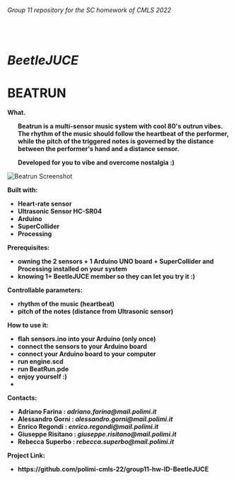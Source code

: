
<h6>Group 11 repository for the SC homework of CMLS 2022</h6><br>
<h1><i>BeetleJUCE</i></h1>
<p>

# BEATRUN

  <b>What.
<ul>
  Beatrun is a multi-sensor music system with cool 80's outrun vibes. The rhythm of the music should follow the heartbeat of the performer, while the pitch of the triggered notes is governed by the distance between the performer's hand and a distance sensor. 
</ul>
<ul>Developed for you to vibe and overcome nostalgia :) </ul>
</b>
  
 

![Beatrun Screenshot](https://i.imgur.com/DmhP32l.png)


<b>Built with:
<ul>
  <li>Heart-rate sensor</li>
  <li>Ultrasonic Sensor HC-SR04</li>
  <li>Arduino</li>
  <li>SuperCollider</li>
  <li>Processing</li>
</ul>
</b>
</p>
  
<b>Prerequisites:
<ul>
  <li>owning the 2 sensors + 1 Arduino UNO board + SuperCollider and Processing installed on your system</i></li>
  <li>knowing 1+ BeetleJUCE member so they can let you try it :)</i></li>
</ul>
</b>
<p>

<b>Controllable parameters:
<ul>
  <li>rhythm of the music (heartbeat)</li>
  <li>pitch of the notes (distance from Ultrasonic sensor)</li>
</ul>
</b>  

<b>How to use it:
<ul>
  <li>flah sensors.ino into your Arduino (only once)</li> 
  <li>connect the sensors to your Arduino board</li> 
  <li>connect your Arduino board to your computer</li>
  <li>run engine.scd</li>
  <li>run BeatRun.pde</li>
  <li>enjoy yourself :)</li>
  <li></li>
</ul>
</b>

  
<b>Contacts:
<ul>
  <li>Adriano Farina : <i>adriano.farina@mail.polimi.it</i></li>
  <li>Alessandro Gorni : <i>alessandro.gorni@mail.polimi.it</i></li>
  <li>Enrico Regondi : <i>enrico.regondi@mail.polimi.it</i></li>
  <li>Giuseppe Risitano : <i>giuseppe.risitano@mail.polimi.it</i></li>
  <li>Rebecca Superbo : <i>rebecca.superbo@mail.polimi.it</i></li>
</ul>
</b>
</p>

<b>Project Link:
<ul>
  <li>https://github.com/polimi-cmls-22/group11-hw-ID-BeetleJUCE</li>
</ul>
</b>
</p>
